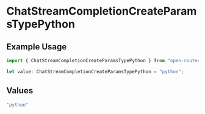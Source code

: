 # ChatStreamCompletionCreateParamsTypePython

## Example Usage

```typescript
import { ChatStreamCompletionCreateParamsTypePython } from "open-router/models";

let value: ChatStreamCompletionCreateParamsTypePython = "python";
```

## Values

```typescript
"python"
```